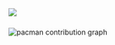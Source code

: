 <img src="https://github.com/Nishmigowda11/Nishmigowda11/blob/output/pacman-contribution-graph.svg"/>
<!-- <img src="https://github.com/Nishmigowda11/Nishmigowda11/blob/output/snake.svg" alt="Snake animation" /> -->

###

<picture>
  <source media="(prefers-color-scheme: dark)" srcset="https://github.com/Nishmigowda11/Nishmigowda11/blob/output/pacman-contribution-graph-dark.svg">
  <img alt="pacman contribution graph" src="https://github.com/Nishmigowda11/Nishmigowda11/blob/output/pacman-contribution-graph.svg">
</picture>

###
